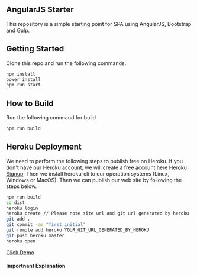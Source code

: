 ## AngularJS Starter
This repository is a simple starting point for SPA using AngularJS, Bootstrap and Gulp.

## Getting Started
Clone this repo and run the following commands.
```BASH
npm install
bower install
npm run start
```

## How to Build
Run the following command for build
```BASH
npm run build
```

## Heroku Deployment
We need to perform the following steps to publish free on Heroku. If you don't have our Heroku account, we will create a free account here [Heroku Signup](https://signup.heroku.com). Then we install heroku-cli to our operation systems (Linux, Windows or MacOS). Then we can publish our web site by following the steps below. 
```BASH
npm run build
cd dist
heroku login
heroku create // Please note site url and git url generated by heroku
git add .
git commit -am "first initial"
git remote add heroku YOUR_GIT_URL_GENERATED_BY_HEROKU
git push heroku master
heroku open
```
[Click Demo](https://calm-journey-50267.herokuapp.com)

#### Importnant Explanation
